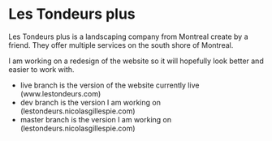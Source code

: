 # Les Tondeurs plus

<p>Les Tondeurs plus is a landscaping company from Montreal create by a friend. They offer multiple services on the south shore of Montreal.</p>

<p>I am working on a redesign of the website so it will hopefully look better and easier to work with.</p>

<ul>
  <li>live branch is the version of the website currently live (www.lestondeurs.com)</li>
  <li>dev branch is the version I am working on (lestondeurs.nicolasgillespie.com)</li>
  <li>master branch is the version I am working on (lestondeurs.nicolasgillespie.com)</li>
</ul>
